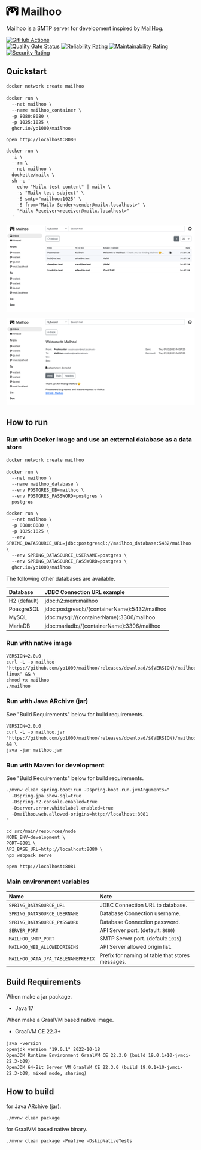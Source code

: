 <img src="https://raw.githubusercontent.com/yo1000/mailhoo/master/src/main/resources/node/src/components/mailhoo_logo.svg" width="32"> Mailhoo
=======

Mailhoo is a SMTP server for development inspired by [MailHog](https://github.com/mailhog/MailHog).

[![GitHub Actions](https://github.com/yo1000/mailhoo/actions/workflows/mailhoo.yml/badge.svg)](https://github.com/yo1000/mailhoo/actions)<br>
[![Quality Gate Status](https://sonarcloud.io/api/project_badges/measure?project=yo1000_mailhoo&metric=alert_status)](https://sonarcloud.io/summary/new_code?id=yo1000_mailhoo)
[![Reliability Rating](https://sonarcloud.io/api/project_badges/measure?project=yo1000_mailhoo&metric=reliability_rating)](https://sonarcloud.io/summary/new_code?id=yo1000_mailhoo)
[![Maintainability Rating](https://sonarcloud.io/api/project_badges/measure?project=yo1000_mailhoo&metric=sqale_rating)](https://sonarcloud.io/summary/new_code?id=yo1000_mailhoo)
[![Security Rating](https://sonarcloud.io/api/project_badges/measure?project=yo1000_mailhoo&metric=security_rating)](https://sonarcloud.io/summary/new_code?id=yo1000_mailhoo)

Quickstart
----------

```shell
docker network create mailhoo

docker run \
  --net mailhoo \
  --name mailhoo_container \
  -p 8080:8080 \
  -p 1025:1025 \
  ghcr.io/yo1000/mailhoo
```

```shell
open http://localhost:8080
```

```shell
docker run \
  -i \
  --rm \
  --net mailhoo \
  dockette/mailx \
  sh -c '
    echo "Mailx test content" | mailx \
    -s "Mailx test subject" \
    -S smtp="mailhoo:1025" \
    -S from="Mailx Sender<sender@mailx.localhost>" \
    "Mailx Receiver<receiver@mailx.localhost>"
  '
```

![Mailbox1](docs/screenshot-mailbox1.png)

![Mailbox2](docs/screenshot-mailbox2.png)

How to run
----------

### Run with Docker image and use an external database as a data store

```shell
docker network create mailhoo

docker run \
  --net mailhoo \
  --name mailhoo_database \
  --env POSTGRES_DB=mailhoo \
  --env POSTGRES_PASSWORD=postgres \
  postgres
```

```shell
docker run \
  --net mailhoo \
  -p 8080:8080 \
  -p 1025:1025 \
  --env SPRING_DATASOURCE_URL=jdbc:postgresql://mailhoo_database:5432/mailhoo \
  --env SPRING_DATASOURCE_USERNAME=postgres \
  --env SPRING_DATASOURCE_PASSWORD=postgres \
  ghcr.io/yo1000/mailhoo
```

The following other databases are available.

| Database     | JDBC Connection URL example                    |
|:-------------|:-----------------------------------------------|
| H2 (default) | jdbc:h2:mem:mailhoo                            |
| PoasgreSQL   | jdbc:postgresql://{containerName}:5432/mailhoo |
| MySQL        | jdbc:mysql://{containerName}:3306/mailhoo      |
| MariaDB      | jdbc:mariadb://{containerName}:3306/mailhoo    |

### Run with native image

```shell
VERSION=2.0.0
curl -L -o mailhoo "https://github.com/yo1000/mailhoo/releases/download/${VERSION}/mailhoo-linux" && \
chmod +x mailhoo
./mailhoo
```

### Run with Java ARchive (jar)

See "Build Requirements" below for build requirements.

```shell
VERSION=2.0.0
curl -L -o mailhoo.jar "https://github.com/yo1000/mailhoo/releases/download/${VERSION}/mailhoo-${VERSION}.jar" && \
java -jar mailhoo.jar
```

### Run with Maven for development

See "Build Requirements" below for build requirements.

```shell
./mvnw clean spring-boot:run -Dspring-boot.run.jvmArguments="
  -Dspring.jpa.show-sql=true
  -Dspring.h2.console.enabled=true
  -Dserver.error.whitelabel.enabled=true
  -Dmailhoo.web.allowed-origins=http://localhost:8081
"
```

```shell
cd src/main/resources/node
NODE_ENV=development \
PORT=8081 \
API_BASE_URL=http://localhost:8080 \
npx webpack serve
```

```shell
open http://localhost:8081
```

### Main environment variables

| Name                               | Note                                             |
|:-----------------------------------|:-------------------------------------------------|
| `SPRING_DATASOURCE_URL`            | JDBC Connection URL to database.                 |
| `SPRING_DATASOURCE_USERNAME`       | Database Connection username.                    |
| `SPRING_DATASOURCE_PASSWORD`       | Database Connection password.                    |
| `SERVER_PORT`                      | API Server port. (default: `8080`)               |
| `MAILHOO_SMTP_PORT`                | SMTP Server port. (default: `1025`)              |
| `MAILHOO_WEB_ALLOWEDORIGINS`       | API Server allowed origin list.                  |
| `MAILHOO_DATA_JPA_TABLENAMEPREFIX` | Prefix for naming of table that stores messages. |


Build Requirements
------------------

When make a jar package.

- Java 17

When make a GraalVM based native image.

- GraalVM CE 22.3+

```shell
java -version
openjdk version "19.0.1" 2022-10-18
OpenJDK Runtime Environment GraalVM CE 22.3.0 (build 19.0.1+10-jvmci-22.3-b08)
OpenJDK 64-Bit Server VM GraalVM CE 22.3.0 (build 19.0.1+10-jvmci-22.3-b08, mixed mode, sharing)
```


How to build
------------

for Java ARchive (jar).

```shell
./mvnw clean package
```

for GraalVM based native binary.

```shell
./mvnw clean package -Pnative -DskipNativeTests
```
